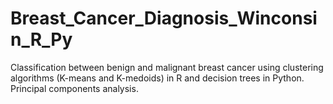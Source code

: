 # Breast_Cancer_Diagnosis_Winconsin_R_Py

Classification between benign and malignant breast cancer using clustering algorithms (K-means and K-medoids) in R and decision trees in Python. Principal components analysis.
